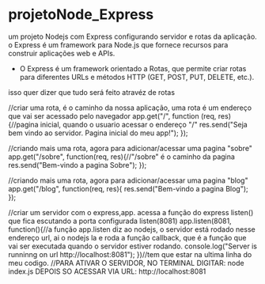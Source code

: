 # projetoNode_Express
um projeto Nodejs com Express configurando servidor e rotas da aplicação.
o Express é um framework para Node.js que fornece recursos para construir aplicações web e APIs.

- O Express é um framework orientado a Rotas, que permite criar rotas para diferentes URLs e métodos HTTP (GET, POST, PUT, DELETE, etc.).

isso quer dizer que tudo será feito atravéz de rotas

//criar uma rota, é o caminho da nossa aplicação, uma rota é um endereço que vai ser acessado pelo navegador
app.get("/", function (req, res){//pagina inicial, quando o usuario acessar o endereço "/"
    res.send("Seja bem vindo ao servidor. Pagina inicial do meu app!");
});

//criando mais uma rota, agora para adicionar/acessar uma pagina "sobre"
app.get("/sobre", function(req, res){//"/sobre" é o caminho da pagina
    res.send("Bem-vindo a pagina Sobre");
});

//criando mais uma rota, agora para adicionar/acessar uma pagina "blog"
app.get("/blog", function(req, res){
    res.send("Bem-vindo a pagina Blog");
});


//criar um servidor com o express,app. acessa a função do express listen() que fica escutando a porta configurada listen(8081)
app.listen(8081, function(){//a função app.listen diz ao nodejs, o servidor está rodado nesse endereço url, ai o nodejs la e roda a função callback, que é a função que vai ser executada quando o servidor estiver rodando.
    console.log("Server is runninng on url http://localhost:8081");
})//tem que estar na ultima linha do meu codigo.
//PARA ATIVAR  O SERVIDOR, NO TERMINAL DIGITAR: node index.js DEPOIS SO ACESSAR VIA URL: http://localhost:8081